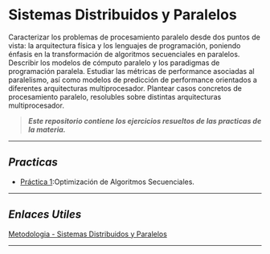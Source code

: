 # Sistemas Distribuidos y Paralelos

Caracterizar los problemas de procesamiento paralelo desde dos puntos de vista: la arquitectura física y los lenguajes de programación, poniendo énfasis en la transformación de algoritmos secuenciales en paralelos. Describir los modelos de cómputo paralelo y los paradigmas de programación paralela. Estudiar las métricas de performance asociadas al paralelismo, así como modelos de predicción de performance orientados a diferentes arquitecturas multiprocesador. Plantear casos concretos de procesamiento paralelo, resolubles sobre distintas arquitecturas multiprocesador.

>***Este repositorio contiene los ejercicios resueltos de las practicas de la materia.***
___

## ***Practicas***
* [Práctica 1](Practicas/Practica1 "Practica 1"):Optimización de Algoritmos Secuenciales.
___

## ***Enlaces Utiles***

[Metodologia - Sistemas Distribuidos y Paralelos](https://ic.info.unlp.edu.ar/wp-content/uploads/2023/05/Sistemas-distribuidos-y-paralelos.pdf)

___
